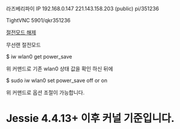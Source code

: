 라즈베리파이 IP
192.168.0.147
221.143.158.203 (public)
pi/351236

TightVNC
5901/qkr351236

[절전모드 해제](http://zelkun.tistory.com/65)

무선랜 절전모드

  $ iw wlan0 get power_save

  위 커맨드로 기존 wlan0 상태 값을 확인 하신 뒤에

  $ sudo iw wlan0 set power_save off or on

  위 커맨드로 옵션 조절이 가능합니다.

  # Jessie 4.4.13+ 이후 커널 기준입니다.
